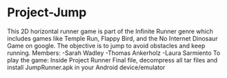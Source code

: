 # Project-Jump
This 2D horizontal runner game is part of the Infinite Runner genre which includes games like Temple Run, Flappy Bird, and the No Internet Dinosaur Game on google. The objective is to jump to avoid obstacles and keep running.
Members:
-Sarah Wadley 
-Thomas Ankerholz
-Laura Sarmiento
To play the game: Inside Project Runner Final file, decompress all tar files and install JumpRunner.apk in your Android device/emulator
